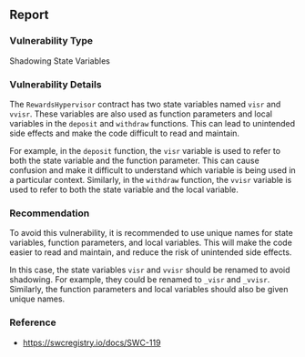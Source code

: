 ## Report

### Vulnerability Type
Shadowing State Variables

### Vulnerability Details
The `RewardsHypervisor` contract has two state variables named `visr` and `vvisr`. These variables are also used as function parameters and local variables in the `deposit` and `withdraw` functions. This can lead to unintended side effects and make the code difficult to read and maintain. 

For example, in the `deposit` function, the `visr` variable is used to refer to both the state variable and the function parameter. This can cause confusion and make it difficult to understand which variable is being used in a particular context. Similarly, in the `withdraw` function, the `vvisr` variable is used to refer to both the state variable and the local variable. 

### Recommendation
To avoid this vulnerability, it is recommended to use unique names for state variables, function parameters, and local variables. This will make the code easier to read and maintain, and reduce the risk of unintended side effects. 

In this case, the state variables `visr` and `vvisr` should be renamed to avoid shadowing. For example, they could be renamed to `_visr` and `_vvisr`. Similarly, the function parameters and local variables should also be given unique names. 

### Reference
- https://swcregistry.io/docs/SWC-119